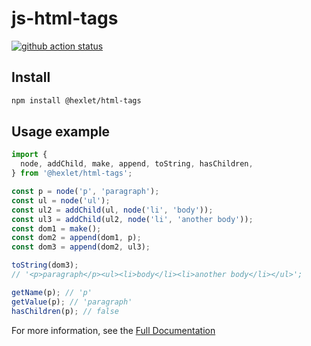 # js-html-tags

[![github action status](https://github.com/hexlet-components/js-html-tags/workflows/Node%20CI/badge.svg)](https://github.com/hexlet-components/js-html-tags/actions)

## Install

```sh
npm install @hexlet/html-tags
```

## Usage example

```javascript
import {
  node, addChild, make, append, toString, hasChildren,
} from '@hexlet/html-tags';

const p = node('p', 'paragraph');
const ul = node('ul');
const ul2 = addChild(ul, node('li', 'body'));
const ul3 = addChild(ul2, node('li', 'another body'));
const dom1 = make();
const dom2 = append(dom1, p);
const dom3 = append(dom2, ul3);

toString(dom3);
// '<p>paragraph</p><ul><li>body</li><li>another body</li></ul>';

getName(p); // 'p'
getValue(p); // 'paragraph'
hasChildren(p); // false
```

For more information, see the [Full Documentation](https://github.com/hexlet-components/js-html-tags/tree/master/docs)
